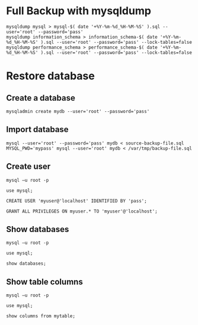 # Full Backup with mysqldump 
```
mysqldump mysql > mysql-$( date '+%Y-%m-%d_%H-%M-%S' ).sql --user='root' --password='pass' 
mysqldump information_schema > information_schema-$( date '+%Y-%m-%d_%H-%M-%S' ).sql --user='root' --password='pass' --lock-tables=false 
mysqldump performance_schema > performance_schema-$( date '+%Y-%m-%d_%H-%M-%S' ).sql --user='root' --password='pass' --lock-tables=false 
```

# Restore database

## Create a database
```
mysqladmin create mydb --user='root' --password='pass'  
```

## Import database
```
mysql --user='root' --password='pass' mydb < source-backup-file.sql  
MYSQL_PWD='mypass' mysql --user='root' mydb < /var/tmp/backup-file.sql 
```

## Create user
```
mysql –u root -p 

use mysql; 

CREATE USER 'myuser@'localhost' IDENTIFIED BY 'pass'; 

GRANT ALL PRIVILEGES ON myuser.* TO 'myuser'@'localhost'; 
```
 
## Show databases
```
mysql –u root -p 

use mysql; 

show databases; 
```

## Show table columns
```
mysql –u root -p 

use mysql; 

show columns from mytable; 
```
